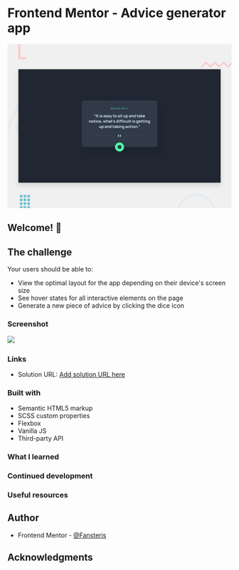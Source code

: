 # Frontend Mentor - Advice generator app

![Design preview for the Advice generator app coding challenge](./design/desktop-preview.jpg)
## Welcome! 👋

## The challenge

Your users should be able to:

- View the optimal layout for the app depending on their device's screen size
- See hover states for all interactive elements on the page
- Generate a new piece of advice by clicking the dice icon  

### Screenshot

![](.\images\projectFinished.png)

### Links

- Solution URL: [Add solution URL here](https://heroic-truffle-571ff0.netlify.app/)

### Built with

- Semantic HTML5 markup
- SCSS custom properties
- Flexbox
- Vanilla JS
- Third-party API

### What I learned

### Continued development

### Useful resources

## Author

- Frontend Mentor - [@Fansteris](https://www.frontendmentor.io/profile/Fansters)

## Acknowledgments